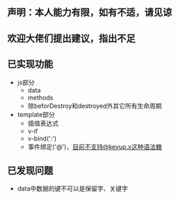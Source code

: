 ## 声明：本人能力有限，如有不适，请见谅

## 欢迎大佬们提出建议，指出不足

## 已实现功能
- js部分
  - data
  - methods
  - 除beforDestroy和destroyed外其它所有生命周期
- template部分
  - 插值表达式
  - v-if
  - v-bind(':')
  - 事件绑定('@')，目前不支持@keyup.x这种语法糖

## 已发现问题
- data中数据的键不可以是保留字、关键字